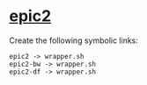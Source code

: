 # [epic2](https://hpc.nih.gov/apps/epic2.html)

Create the following symbolic links:
```
epic2 -> wrapper.sh
epic2-bw -> wrapper.sh
epic2-df -> wrapper.sh
```
